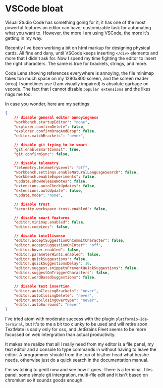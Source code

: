 # VSCode bloat

Visual Studio Code has something going for it; it has one of the most powerful
features an editor can have; customizable task for automating what you want to.
However, the more I am using VSCode, the more it's getting in my way.

Recently I've been working a bit on html markup for designing physical cards.
All fine and dany, until VSCode keeps inserting `</div>` elements and more that
I didn't ask for. Now I spend my time fighting the editor to insert the right
characters. The same is true for brackets, strings, and more.

Code Lens showing references everywhere is annoying, the file minimap takes too
much space on my 1280x800 screen, and the screen reader (orca) I sometimes use
(I am visually impaired) is absolute garbage on vscode. The fact that I cannot
disable `popular extensions` and the likes nags me too.

In case you wonder, here are my settings:

```json
{
    // disable general editor annoyingness
    "workbench.startupEditor": "none",
    "explorer.confirmDelete": false,
    "explorer.confirmDragAndDrop": false,
    "editor.matchBrackets": "never",

    // disable git trying to be smart
    "git.enableSmartCommit": true,
    "git.confirmSync": false,

    // disable telemetry
    "telemetry.telemetryLevel": "off",
    "workbench.settings.enableNaturalLanguageSearch": false,
    "workbench.enableExperiments": false,
    "update.showReleaseNotes": false,
    "extensions.autoCheckUpdates": false,
    "extensions.autoUpdate": false,
    "update.mode": "none",

    // disable trust
    "security.workspace.trust.enabled": false,

    // disable smart features
    "editor.minimap.enabled": false,
    "editor.codeLens": false,

    // disable intellisense
    "editor.acceptSuggestionOnCommitCharacter": false,
    "editor.acceptSuggestionOnEnter": "off",
    "editor.hover.enabled": false,
    "editor.parameterHints.enabled": false,
    "editor.quickSuggestions": false,
    "editor.quickSuggestionsDelay": 10,
    "editor.suggest.snippetsPreventQuickSuggestions": false,
    "editor.suggestOnTriggerCharacters": false,
    "editor.wordBasedSuggestions": false,

    // disable text insertion
    "editor.autoClosingBrackets": "never",
    "editor.autoClosingDelete": "never",
    "editor.autoClosingOvertype": "never",
    "editor.autoSurround": "never"
}
```

I've tried atom with moderate success with the plugin
`platformio-ide-terminal`, but it's to me a bit too clunky to be used and will
retire soon. TextMate is sadly only for osx, and JetBrains Fleet seems to be
more focussed on web intergration than actual productivity.

It makes me realize that all I really need from my editor is a file panel, my
text editor and a console to type commands in without having to leave the
editor. A programmer should from the top of his/her head what he/she needs,
otherwise just do a quick search in the documentation manual.

I'm switching to gedit now and see how it goes. There is a terminal, files
panel, some simple git intergration, multi-file edit and it isn't based on
chromium so it sounds goods enough.
